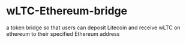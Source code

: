 # wLTC-Ethereum-bridge
a token bridge so that users can deposit Litecoin and receive wLTC on ethereum to their specified Ethereum address
